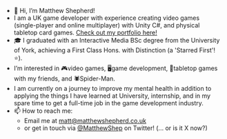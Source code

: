 - 👋 Hi, I’m Matthew Shepherd!
- I am a UK game developer with experience creating video games (single-player and online multiplayer) with Unity C#, and physical tabletop card games. <a href=https://www.matthewshepherd.co.uk>Check out my portfolio here!</a>
- 🎓 I graduated with an Interactive Media BSc degree from the University of York, achieving a First Class Hons. with Distinction (a 'Starred First'!⭐).
- I’m interested in 🎮video games, 🖥game development, 🎲tabletop games with my friends, and 🕷Spider-Man.
- I am currently on a journey to improve my mental health in addition to applying the things I have learned at University, internship, and in my spare time to get a full-time job in the game development industry.
- 📫 How to reach me: 
  - Email me at matt@matthewshepherd.co.uk
  - or get in touch via <a href=https://twitter.com/MatthewShep>@MatthewShep</a> on Twitter! (... or is it X now?)

<!---
MatthewJShepherd/MatthewJShepherd is a ✨ special ✨ repository because its `README.md` (this file) appears on your GitHub profile.
You can click the Preview link to take a look at your changes.
--->
